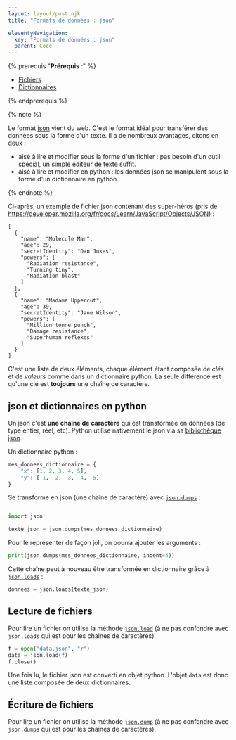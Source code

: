 ```yaml
---
layout: layout/post.njk 
title: "Formats de données : json"

eleventyNavigation:
  key: "Formats de données : json"
  parent: Code
---
```


{% prerequis "**Prérequis** :" %}

* [Fichiers](../fichiers)
* [Dictionnaires](../../algorithme/structure-dictionnaire#dictionnaire)

{% endprerequis %}

{% note %}

Le format [json](https://www.json.org/json-fr.html) vient du web. C'est le format idéal pour transférer des données sous la forme d'un texte. Il a de nombreux avantages, citons en deux :

* aisé à lire et modifier sous la forme d'un fichier : pas besoin d'un outil spécial, un simple éditeur de texte suffit.
* aisé à lire et modifier en python : les données json se manipulent sous la forme d'un dictionnaire en python.

{% endnote %}

Ci-après, un exemple de fichier json contenant des super-héros (pris de <https://developer.mozilla.org/fr/docs/Learn/JavaScript/Objects/JSON>) :

```text
[
  {
    "name": "Molecule Man",
    "age": 29,
    "secretIdentity": "Dan Jukes",
    "powers": [
      "Radiation resistance",
      "Turning tiny",
      "Radiation blast"
    ]
  },
  {
    "name": "Madame Uppercut",
    "age": 39,
    "secretIdentity": "Jane Wilson",
    "powers": [
      "Million tonne punch",
      "Damage resistance",
      "Superhuman reflexes"
    ]
  }
]
```

C'est une liste de deux éléments, chaque élément étant composée de *clés* et de *valeurs* comme dans un dictionnaire python. La seule différence est qu'une clé est **toujours** une chaîne de caractère.

## json et dictionnaires en python

Un json c'est **une chaîne de caractère** qui est transformée en données (de type entier, réel, etc). Python utilise nativement le json via sa [bibliothèque json](https://docs.python.org/fr/3/library/json.html).

Un dictionnaire python :

```python
mes_donnees_dictionnaire = {
    "x": [1, 2, 3, 4, 5],
    "y": [-1, -2, -3, -4, -5]
}
```

Se transforme en json (une chaîne de caractère) avec [`json.dumps`](https://docs.python.org/fr/3/library/json.html#json.dumps) :

```python

import json

texte_json = json.dumps(mes_donnees_dictionnaire)

```

Pour le représenter de façon joli, on pourra ajouter les arguments :

```python
print(json.dumps(mes_donnees_dictionnaire, indent=4))
```

Cette chaîne peut à nouveau être transformée en dictionnaire grâce à [`json.loads`](https://docs.python.org/fr/3/library/json.html#json.loads) :

```python
donnees = json.loads(texte_json)

```

## Lecture de fichiers

Pour lire un fichier on utilise la méthode  [`json.load`](https://docs.python.org/fr/3/library/json.html#json.load) (à ne pas confondre avec `json.loads` qui est pour les chaines de caractères).

```python
f = open("data.json", "r")
data = json.load(f)
f.close()

```

Une fois lu, le fichier json est converti en objet python. L'objet `data` est donc une liste composée de deux dictionnaires.

## Écriture de fichiers

Pour lire un fichier on utilise la méthode  [`json.dump`](https://docs.python.org/fr/3/library/json.html#json.dump) (à ne pas confondre avec `json.dumps` qui est pour les chaines de caractères).